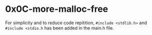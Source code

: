 # 0x0C-more-malloc-free

For simplicity and to reduce code repitition, `#include <stdlib.h>` and `#include <stdio.h` has been added in the main.h file.
